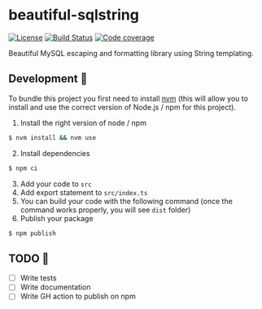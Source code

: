 # beautiful-sqlstring

[![License](https://img.shields.io/badge/License-Apache_2.0-blue.svg)](https://opensource.org/licenses/Apache-2.0)
[![Build Status](https://github.com/MarwanEB/beautiful-sqlstring/actions/workflows/main.yaml/badge.svg)](https://github.com/MarwanEB/beautiful-sqlstring/actions/workflows/main.yaml)
[![Code coverage](https://codecov.io/gh/MarwanEB/beautiful-sqlstring/graph/badge.svg?token=ZFK2TXK7D1)](https://codecov.io/gh/MarwanEB/beautiful-sqlstring)

Beautiful MySQL escaping and formatting library using String templating.

## Development 🔗

To bundle this project you first need to install [nvm](https://github.com/nvm-sh/nvm?tab=readme-ov-file#installing-and-updating) (this will allow you to install and use the correct version of Node.js / npm for this project).

1. Install the right version of node / npm

```sh
$ nvm install && nvm use
```

2. Install dependencies

```sh
$ npm ci
```

3. Add your code to `src`
4. Add export statement to `src/index.ts`
5. You can build your code with the following command (once the command works properly, you will see `dist` folder)
6. Publish your package

```zsh
$ npm publish
```

## TODO 📝

- [ ] Write tests
- [ ] Write documentation
- [ ] Write GH action to publish on npm
